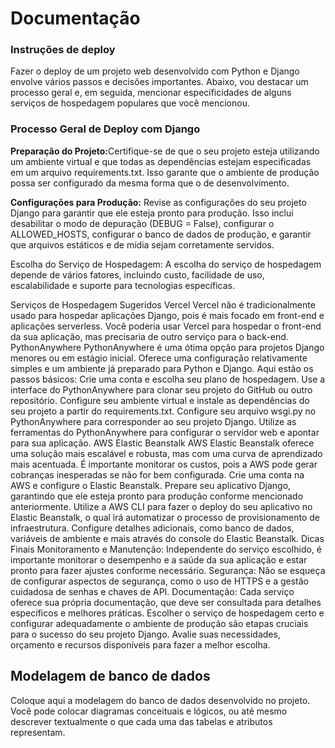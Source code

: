 <h1>Documentação</h1>

<h3>Instruções de deploy</h3>

Fazer o deploy de um projeto web desenvolvido com Python e Django envolve vários passos e decisões importantes. Abaixo, vou destacar um processo geral e, em seguida, mencionar especificidades de alguns serviços de hospedagem populares que você mencionou.

<h3>Processo Geral de Deploy com Django</h3>
<b>Preparação do Projeto:</b>Certifique-se de que o seu projeto esteja utilizando um ambiente virtual e que todas as dependências estejam especificadas em um arquivo requirements.txt. Isso garante que o ambiente de produção possa ser configurado da mesma forma que o de desenvolvimento.

<b>Configurações para Produção:</b> Revise as configurações do seu projeto Django para garantir que ele esteja pronto para produção. Isso inclui desabilitar o modo de depuração (DEBUG = False), configurar o ALLOWED_HOSTS, configurar o banco de dados de produção, e garantir que arquivos estáticos e de mídia sejam corretamente servidos.

Escolha do Serviço de Hospedagem: A escolha do serviço de hospedagem depende de vários fatores, incluindo custo, facilidade de uso, escalabilidade e suporte para tecnologias específicas.

Serviços de Hospedagem Sugeridos
Vercel
Vercel não é tradicionalmente usado para hospedar aplicações Django, pois é mais focado em front-end e aplicações serverless. Você poderia usar Vercel para hospedar o front-end da sua aplicação, mas precisaria de outro serviço para o back-end.
PythonAnywhere
PythonAnywhere é uma ótima opção para projetos Django menores ou em estágio inicial. Oferece uma configuração relativamente simples e um ambiente já preparado para Python e Django. Aqui estão os passos básicos:
Crie uma conta e escolha seu plano de hospedagem.
Use a interface do PythonAnywhere para clonar seu projeto do GitHub ou outro repositório.
Configure seu ambiente virtual e instale as dependências do seu projeto a partir do requirements.txt.
Configure seu arquivo wsgi.py no PythonAnywhere para corresponder ao seu projeto Django.
Utilize as ferramentas do PythonAnywhere para configurar o servidor web e apontar para sua aplicação.
AWS Elastic Beanstalk
AWS Elastic Beanstalk oferece uma solução mais escalável e robusta, mas com uma curva de aprendizado mais acentuada. É importante monitorar os custos, pois a AWS pode gerar cobranças inesperadas se não for bem configurada.
Crie uma conta na AWS e configure o Elastic Beanstalk.
Prepare seu aplicativo Django, garantindo que ele esteja pronto para produção conforme mencionado anteriormente.
Utilize a AWS CLI para fazer o deploy do seu aplicativo no Elastic Beanstalk, o qual irá automatizar o processo de provisionamento de infraestrutura.
Configure detalhes adicionais, como banco de dados, variáveis de ambiente e mais através do console do Elastic Beanstalk.
Dicas Finais
Monitoramento e Manutenção: Independente do serviço escolhido, é importante monitorar o desempenho e a saúde da sua aplicação e estar pronto para fazer ajustes conforme necessário.
Segurança: Não se esqueça de configurar aspectos de segurança, como o uso de HTTPS e a gestão cuidadosa de senhas e chaves de API.
Documentação: Cada serviço oferece sua própria documentação, que deve ser consultada para detalhes específicos e melhores práticas.
Escolher o serviço de hospedagem certo e configurar adequadamente o ambiente de produção são etapas cruciais para o sucesso do seu projeto Django. Avalie suas necessidades, orçamento e recursos disponíveis para fazer a melhor escolha.

## Modelagem de banco de dados

Coloque aqui a modelagem do banco de dados desenvolvido no projeto. Você pode colocar diagramas conceituais e lógicos, ou até mesmo descrever textualmente o que cada uma das tabelas e atributos representam. 
